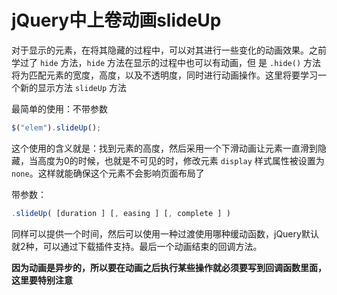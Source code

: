 # jQuery中上卷动画slideUp 

对于显示的元素，在将其隐藏的过程中，可以对其进行一些变化的动画效果。之前学过了 `hide` 方法，`hide` 方法在显示的过程中也可以有动画，但 是 `.hide()` 方法将为匹配元素的宽度，高度，以及不透明度，同时进行动画操作。这里将要学习一个新的显示方法 `slideUp` 方法

最简单的使用：不带参数

```js
$("elem").slideUp();
```

这个使用的含义就是：找到元素的高度，然后采用一个下滑动画让元素一直滑到隐藏，当高度为0的时候，也就是不可见的时，修改元素 `display` 样式属性被设置为 `none`。这样就能确保这个元素不会影响页面布局了

带参数：

```js
.slideUp( [duration ] [, easing ] [, complete ] )
```

同样可以提供一个时间，然后可以使用一种过渡使用哪种缓动函数，jQuery默认就2种，可以通过下载插件支持。最后一个动画结束的回调方法。

**因为动画是异步的，所以要在动画之后执行某些操作就必须要写到回调函数里面，这里要特别注意**

